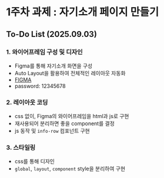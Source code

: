 # 1주차 과제 : 자기소개 페이지 만들기

## To-Do List (2025.09.03)

### 1. 와이어프레임 구성 및 디자인

- Figma를 통해 자기소개 화면을 구성
- Auto Layout을 활용하여 전체적인 레이아웃 자동화
- [FIGMA](https://www.figma.com/design/R8NHH2yQ6cepLO5EW902Eg/VLSI--AI%EB%A5%BC-%ED%99%9C%EC%9A%A9%ED%95%9C-front-end-%EA%B0%9C%EB%B0%9C-?node-id=0-1&t=AWef3QuobfRV1q66-1)
- password: 12345678

### 2. 레이아웃 코딩

- css 없이, Figma의 와이어프레임을 html과 js로 구현
- 재사용되어 분리하면 좋을 component를 결정
- js 동작 및 `info-row` 컴포넌트 구현

### 3. 스타일링

- css를 통해 디자인
- `global`, `layout`, `component` style을 분리하여 구현
